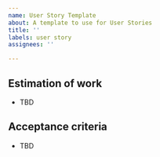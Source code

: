 ```yaml
---
name: User Story Template
about: A template to use for User Stories
title: ''
labels: user story
assignees: ''

---
```


## Estimation of work
- TBD

## Acceptance criteria
- TBD
